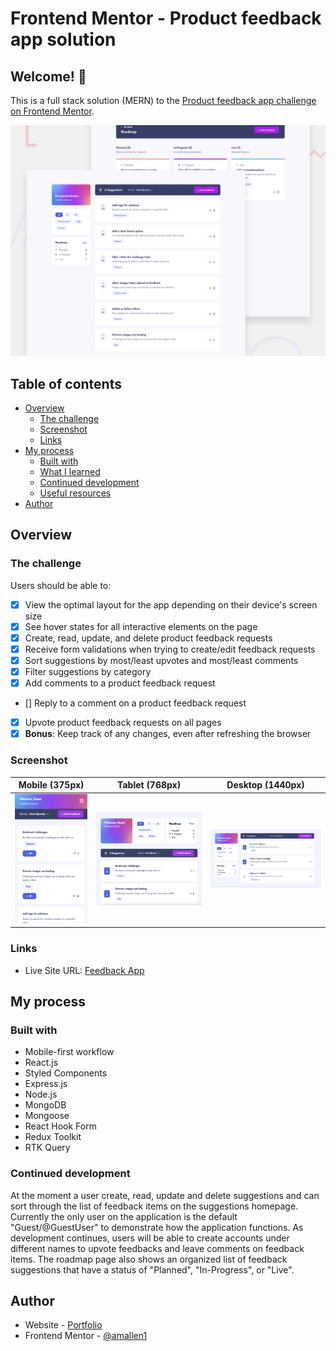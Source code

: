 # Frontend Mentor - Product feedback app solution

## Welcome! 👋

This is a full stack solution (MERN) to the [Product feedback app challenge on Frontend Mentor](https://www.frontendmentor.io/challenges/product-feedback-app-wbvUYqjR6).

![Design preview for the Product feedback app challenge](./preview.jpg)

## Table of contents

- [Overview](#overview)
  - [The challenge](#the-challenge)
  - [Screenshot](#screenshot)
  - [Links](#links)
- [My process](#my-process)
  - [Built with](#built-with)
  - [What I learned](#what-i-learned)
  - [Continued development](#continued-development)
  - [Useful resources](#useful-resources)
- [Author](#author)

## Overview

### The challenge

Users should be able to:

- [x] View the optimal layout for the app depending on their device's screen size
- [x] See hover states for all interactive elements on the page
- [x] Create, read, update, and delete product feedback requests
- [x] Receive form validations when trying to create/edit feedback requests
- [x] Sort suggestions by most/least upvotes and most/least comments
- [x] Filter suggestions by category
- [x] Add comments to a product feedback request
- [] Reply to a comment on a product feedback request
- [x] Upvote product feedback requests on all pages
- [x] **Bonus**: Keep track of any changes, even after refreshing the browser

### Screenshot

| Mobile (375px)                                 |  Tablet (768px)                                  | Desktop (1440px)                                 |
| ---------------------------------------------- | ------------------------------------------------ | ------------------------------------------------ |
| ![Mobile](./screenshots/mobile_screenshot.png) | ![Tablet](./screenshots/tablet_screenshot.png) | ![Desktop](./screenshots/desktop_screenshot.png) |

### Links

- Live Site URL: [Feedback App](https://jovial-klepon-dc8a53.netlify.app/)

## My process

### Built with

- Mobile-first workflow
- React.js
- Styled Components
- Express.js
- Node.js
- MongoDB
- Mongoose
- React Hook Form
- Redux Toolkit
- RTK Query

### Continued development

 At the moment a user create, read, update and delete suggestions and can sort through the list of feedback items on the suggestions homepage. Currently the only user on the application is the default "Guest/@GuestUser" to demonstrate how the application functions. As development continues, users will be able to create accounts under different names to upvote feedbacks and leave comments on feedback items. The roadmap page also shows an organized list of feedback suggestions that have a status of "Planned", "In-Progress", or "Live".

## Author

- Website - [Portfolio](https://www.aniyaallen.com/)
- Frontend Mentor - [@amallen1](https://www.frontendmentor.io/profile/amallen1)
